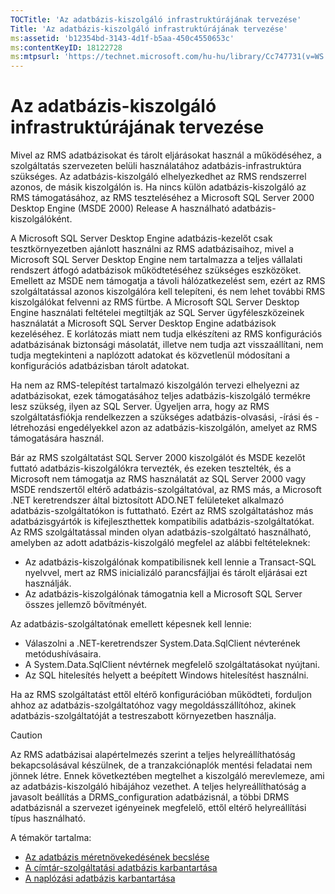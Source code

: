 ```yaml
---
TOCTitle: 'Az adatbázis-kiszolgáló infrastruktúrájának tervezése'
Title: 'Az adatbázis-kiszolgáló infrastruktúrájának tervezése'
ms:assetid: 'b12354bd-3143-4d1f-b5aa-450c4550653c'
ms:contentKeyID: 18122728
ms:mtpsurl: 'https://technet.microsoft.com/hu-hu/library/Cc747731(v=WS.10)'
---
```


Az adatbázis-kiszolgáló infrastruktúrájának tervezése
=====================================================

Mivel az RMS adatbázisokat és tárolt eljárásokat használ a működéséhez, a szolgáltatás szervezeten belüli használatához adatbázis-infrastruktúra szükséges. Az adatbázis-kiszolgáló elhelyezkedhet az RMS rendszerrel azonos, de másik kiszolgálón is. Ha nincs külön adatbázis-kiszolgáló az RMS támogatásához, az RMS teszteléséhez a Microsoft SQL Server 2000 Desktop Engine (MSDE 2000) Release A használható adatbázis-kiszolgálóként.

A Microsoft SQL Server Desktop Engine adatbázis-kezelőt csak tesztkörnyezetben ajánlott használni az RMS adatbázisaihoz, mivel a Microsoft SQL Server Desktop Engine nem tartalmazza a teljes vállalati rendszert átfogó adatbázisok működtetéséhez szükséges eszközöket. Emellett az MSDE nem támogatja a távoli hálózatkezelést sem, ezért az RMS szolgáltatással azonos kiszolgálóra kell telepíteni, és nem lehet további RMS kiszolgálókat felvenni az RMS fürtbe. A Microsoft SQL Server Desktop Engine használati feltételei megtiltják az SQL Server ügyféleszközeinek használatát a Microsoft SQL Server Desktop Engine adatbázisok kezeléséhez. E korlátozás miatt nem tudja elkészíteni az RMS konfigurációs adatbázisának biztonsági másolatát, illetve nem tudja azt visszaállítani, nem tudja megtekinteni a naplózott adatokat és közvetlenül módosítani a konfigurációs adatbázisban tárolt adatokat.

Ha nem az RMS-telepítést tartalmazó kiszolgálón tervezi elhelyezni az adatbázisokat, ezek támogatásához teljes adatbázis-kiszolgáló termékre lesz szükség, ilyen az SQL Server. Ügyeljen arra, hogy az RMS szolgáltatásfiókja rendelkezzen a szükséges adatbázis-olvasási, -írási és -létrehozási engedélyekkel azon az adatbázis-kiszolgálón, amelyet az RMS támogatására használ.

Bár az RMS szolgáltatást SQL Server 2000 kiszolgálót és MSDE kezelőt futtató adatbázis-kiszolgálókra tervezték, és ezeken tesztelték, és a Microsoft nem támogatja az RMS használatát az SQL Server 2000 vagy MSDE rendszertől eltérő adatbázis-szolgáltatóval, az RMS más, a Microsoft .NET keretrendszer által biztosított ADO.NET felületeket alkalmazó adatbázis-szolgáltatókon is futtatható. Ezért az RMS szolgáltatáshoz más adatbázisgyártók is kifejleszthettek kompatibilis adatbázis-szolgáltatókat. Az RMS szolgáltatással minden olyan adatbázis-szolgáltató használható, amelyben az adott adatbázis-kiszolgáló megfelel az alábbi feltételeknek:

-   Az adatbázis-kiszolgálónak kompatibilisnek kell lennie a Transact-SQL nyelvvel, mert az RMS inicializáló parancsfájljai és tárolt eljárásai ezt használják.
-   Az adatbázis-kiszolgálónak támogatnia kell a Microsoft SQL Server összes jellemző bővítményét.

Az adatbázis-szolgáltatónak emellett képesnek kell lennie:

-   Válaszolni a .NET-keretrendszer System.Data.SqlClient névterének metódushívásaira.
-   A System.Data.SqlClient névtérnek megfelelő szolgáltatásokat nyújtani.
-   Az SQL hitelesítés helyett a beépített Windows hitelesítést használni.

Ha az RMS szolgáltatást ettől eltérő konfigurációban működteti, forduljon ahhoz az adatbázis-szolgáltatóhoz vagy megoldásszállítóhoz, akinek adatbázis-szolgáltatóját a testreszabott környezetben használja.

> [!CAUTION]  
> Az RMS adatbázisai alapértelmezés szerint a teljes helyreállíthatóság bekapcsolásával készülnek, de a tranzakciónaplók mentési feladatai nem jönnek létre. Ennek következtében megtelhet a kiszolgáló merevlemeze, ami az adatbázis-kiszolgáló hibájához vezethet. A teljes helyreállíthatóság a javasolt beállítás a DRMS\_configuration adatbázisnál, a többi DRMS adatbázisnál a szervezet igényeinek megfelelő, ettől eltérő helyreállítási típus használható. 

A témakör tartalma:

-   [Az adatbázis méretnövekedésének becslése](https://technet.microsoft.com/87652cc2-b886-4797-8d40-356669768089)
-   [A címtár-szolgáltatási adatbázis karbantartása](https://technet.microsoft.com/911a62f2-c1d6-4091-99b0-b53211be27a7)
-   [A naplózási adatbázis karbantartása](https://technet.microsoft.com/de55058b-0d1a-4997-8a45-e14678ddd13f)

